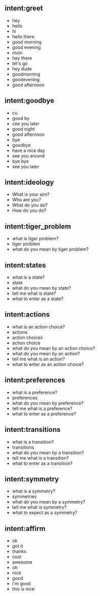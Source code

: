 ## intent:greet
- hey
- hello
- hi
- hello there
- good morning
- good evening
- moin
- hey there
- let's go
- hey dude
- goodmorning
- goodevening
- good afternoon

## intent:goodbye
- cu
- good by
- cee you later
- good night
- good afternoon
- bye
- goodbye
- have a nice day
- see you around
- bye bye
- see you later

## intent:ideology
- What is your aim?
- Who are you?
- What do you do?
- How do you do?
## intent:tiger_problem
- what is tiger problem?
- tiger problem
- what do you mean by tiger problem?

## intent:states
- what is a state?
- state
- what do you mean by state?
- tell me what is state?
- what to enter as a state?

## intent:actions
- what is an action choice?
- actions
- action choices
- action choice
- what do you mean by an action choice?
- what do you mean by an action?
- tell me what is an action?
- what to enter as an action choice?

## intent:preferences
- what is a preference?
- preferences
- what do you mean by preference?
- tell me what is a preference?
- what to enter as a preference?

## intent:transitions
- what is a transition?
- transitions
- what do you mean by a transition?
- tell me what is a transition?
- what to enter as a transition?

## intent:symmetry
- what is a symmetry?
- symmetries
- what do you mean by a symmetry?
- tell me what is symmetry?
- what to expect as a symmetry?

## intent:affirm
- ok
- got it
- thanks
- cool
- awesome
- oh
- nice
- good
- I'm good
- this is nice